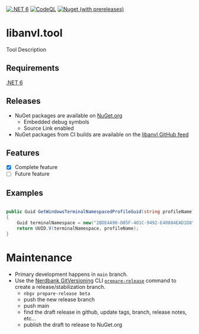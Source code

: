 [![.NET 6](https://github.com/libanvl/tool/actions/workflows/dotnet.yml/badge.svg)](https://github.com/libanvl/tool/actions/workflows/dotnet.yml)
[![CodeQL](https://github.com/libanvl/tool/actions/workflows/codeql-analysis.yml/badge.svg)](https://github.com/libanvl/tool/actions/workflows/codeql-analysis.yml)
[![Nuget (with prereleases)](https://img.shields.io/nuget/vpre/libanvl.uuid?label=libanvl.uuid)](https://www.nuget.org/packages/libanvl.tool/)

# libanvl.tool

Tool Description

## Requirements

[.NET 6](https://dotnet.microsoft.com/download/dotnet/6.0)

## Releases

* NuGet packages are available on [NuGet.org](https://www.nuget.org/packages/libanvl.tool)
  * Embedded debug symbols
  * Source Link enabled
* NuGet packages from CI builds are available on the [libanvl GitHub feed](https://github.com/libanvl/tool/packages/)

## Features

- [X] Complete feature
- [ ] Future feature

## Examples

```csharp

public Guid GetWindowsTerminalNamespacedProfileGuid(string profileName)
{
    Guid terminalNamespace = new("2BDE4A90-D05F-401C-9492-E40884EAD1D8");
    return UUID.V(terminalNamespace, profileName);
}

```

# Maintenance

* Primary development happens in `main` branch.
* Use the [Nerdbank GitVersioning](https://github.com/dotnet/Nerdbank.GitVersioning/) CLI [`prepare-release`](https://github.com/dotnet/Nerdbank.GitVersioning/blob/master/doc/nbgv-cli.md#preparing-a-release) command to create a release/stabilization branch.
  * `nbgv prepare-release beta`
  * push the new release branch
  * push main
  * find the draft release in github, update tags, branch, release notes, etc...
  * publish the draft to release to NuGet.org